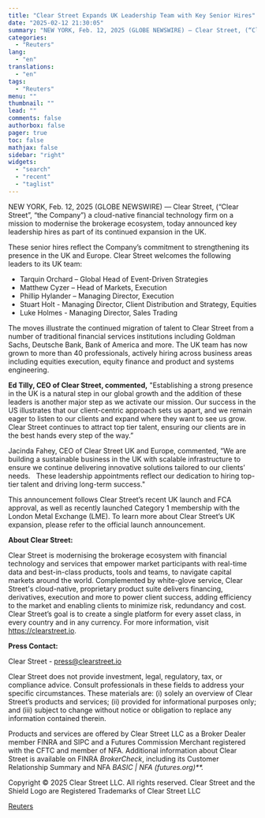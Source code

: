 ```yaml
---
title: "Clear Street Expands UK Leadership Team with Key Senior Hires"
date: "2025-02-12 21:30:05"
summary: "NEW YORK, Feb. 12, 2025 (GLOBE NEWSWIRE) — Clear Street, (“Clear Street”, “the Company”) a cloud-native financial technology firm on a mission to modernise the brokerage ecosystem, today announced key leadership hires as part of its continued expansion in the UK.These senior hires reflect the Company’s commitment to strengthening its..."
categories:
  - "Reuters"
lang:
  - "en"
translations:
  - "en"
tags:
  - "Reuters"
menu: ""
thumbnail: ""
lead: ""
comments: false
authorbox: false
pager: true
toc: false
mathjax: false
sidebar: "right"
widgets:
  - "search"
  - "recent"
  - "taglist"
---
```


NEW YORK, Feb. 12, 2025 (GLOBE NEWSWIRE) — Clear Street, (“Clear Street”, “the Company”) a cloud-native financial technology firm on a mission to modernise the brokerage ecosystem, today announced key leadership hires as part of its continued expansion in the UK.

These senior hires reflect the Company’s commitment to strengthening its presence in the UK and Europe. Clear Street welcomes the following leaders to its UK team:

* Tarquin Orchard – Global Head of Event-Driven Strategies
* Matthew Cyzer – Head of Markets, Execution
* Phillip Hylander – Managing Director, Execution
* Stuart Holt - Managing Director, Client Distribution and Strategy, Equities
* Luke Holmes - Managing Director, Sales Trading

The moves illustrate the continued migration of talent to Clear Street from a number of traditional financial services institutions including Goldman Sachs, Deutsche Bank, Bank of America and more. The UK team has now grown to more than 40 professionals, actively hiring across business areas including equities execution, equity finance and product and systems engineering.

**Ed Tilly, CEO of Clear Street, commented,** "Establishing a strong presence in the UK is a natural step in our global growth and the addition of these leaders is another major step as we activate our mission. Our success in the US illustrates that our client-centric approach sets us apart, and we remain eager to listen to our clients and expand where they want to see us grow. Clear Street continues to attract top tier talent, ensuring our clients are in the best hands every step of the way.”

Jacinda Fahey, CEO of Clear Street UK and Europe, commented, “We are building a sustainable business in the UK with scalable infrastructure to ensure we continue delivering innovative solutions tailored to our clients’ needs.   These leadership appointments reflect our dedication to hiring top-tier talent and driving long-term success."

This announcement follows Clear Street’s recent UK launch and FCA approval, as well as recently launched Category 1 membership with the London Metal Exchange (LME). To learn more about Clear Street’s UK expansion, please refer to the official launch announcement.

**About Clear Street:**

Clear Street is modernising the brokerage ecosystem with financial technology and services that empower market participants with real-time data and best-in-class products, tools and teams, to navigate capital markets around the world. Complemented by white-glove service, Clear Street's cloud-native, proprietary product suite delivers financing, derivatives, execution and more to power client success, adding efficiency to the market and enabling clients to minimize risk, redundancy and cost. Clear Street’s goal is to create a single platform for every asset class, in every country and in any currency. For more information, visit https://clearstreet.io.

**Press Contact:** 

Clear Street - press@clearstreet.io

Clear Street does not provide investment, legal, regulatory, tax, or compliance advice. Consult professionals in these fields to address your specific circumstances. These materials are: (i) solely an overview of Clear Street’s products and services; (ii) provided for informational purposes only; and (iii) subject to change without notice or obligation to replace any information contained therein.

Products and services are offered by Clear Street LLC as a Broker Dealer member FINRA and SIPC and a Futures Commission Merchant registered with the CFTC and member of NFA. Additional information about Clear Street is available on FINRA *BrokerCheck*, including its Customer Relationship Summary and NFA *BASIC | NFA (futures.org)**.*

Copyright © 2025 Clear Street LLC. All rights reserved. Clear Street and the Shield Logo are Registered Trademarks of Clear Street LLC

[Reuters](https://www.tradingview.com/news/reuters.com,2025-02-12:newsml_GNXxms9r:0-clear-street-expands-uk-leadership-team-with-key-senior-hires/)
